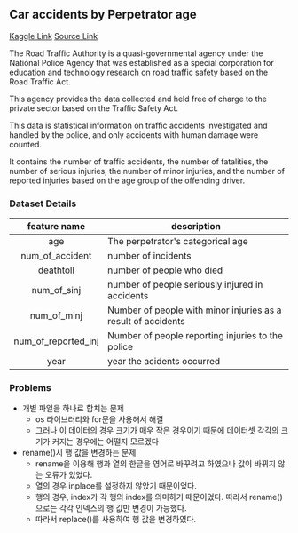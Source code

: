 ## Car accidents by Perpetrator age
[Kaggle Link]()
[Source Link](https://www.data.go.kr/tcs/dss/selectFileDataDetailView.do?publicDataPk=15070183#/layer_data_infomation)


The Road Traffic Authority is a quasi-governmental agency under the National Police Agency that was established as a special corporation for education and technology research on road traffic safety based on the Road Traffic Act.

This agency provides the data collected and held free of charge to the private sector based on the Traffic Safety Act.

This data is statistical information on traffic accidents investigated and handled by the police, and only accidents with human damage were counted.

It contains the number of traffic accidents, the number of fatalities, the number of serious injuries, the number of minor injuries, and the number of reported injuries based on the age group of the offending driver.

### Dataset Details
| feature name | description |
|:--:|----|
| age| The perpetrator's categorical age |
|num_of_accident|number of incidents|
|deathtoll|number of people who died|
|num_of_sinj|number of people seriously injured in accidents|
|num_of_minj|Number of people with minor injuries as a result of accidents|
|num_of_reported_inj|Number of people reporting injuries to the police|
|year|year the acidents occurred|

### Problems
- 개별 파일을 하나로 합치는 문제
    - os 라이브러리와 for문을 사용해서 해결
    - 그러나 이 데이터의 경우 크기가 매우 작은 경우이기 때문에 데이터셋 각각의 크기가 커지는 경우에는 어떨지 모르겠다
- rename()시 행 값을 변경하는 문제
    - rename을 이용해 행과 열의 한글을 영어로 바꾸려고 하였으나 값이 바뀌지 않는 오류가 있었다.
    - 열의 경우 inplace를 설정하지 않았기 때문이었다.
    - 행의 경우, index가 각 행의 index를 의미하기 때문이었다. 따라서 rename()으로는 각각 인덱스의 행 값만 변경이 가능했다.
    - 따라서 replace()를 사용하여 행 값을 변경하였다.

